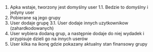 1. Apka wstaje, tworzony jest domyślny user
    1.1. Bedzie to domyślny i jedyny user
2. Pobierane są jego grupy
3. User dodaje grupę
    3.1. User dodaje innych uzytkownikow (zahardkodowanych)
4. User wybiera dodaną grup, a następnie dodaje do niej wydadek i przypisuje dzieli go na innych userów
5. User kilka na ikonę gdzie pokazany aktualny stan finansowy grupy 

